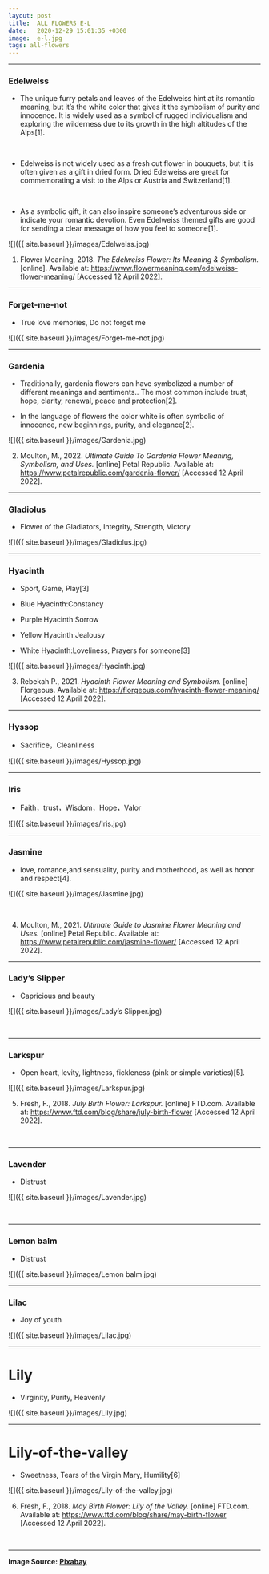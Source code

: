 ```yaml
---
layout: post
title:  ALL FLOWERS E-L
date:   2020-12-29 15:01:35 +0300
image:  e-l.jpg
tags: all-flowers
---
```

***

### Edelwelss

* The unique furry petals and leaves of the Edelweiss hint at its romantic meaning, but it’s the white color that gives it the symbolism of purity and innocence. It is widely used as a symbol of rugged individualism and exploring the wilderness due to its growth in the high altitudes of the Alps[1].
<br>

* Edelweiss is not widely used as a fresh cut flower in bouquets, but it is often given as a gift in dried form. Dried Edelweiss are great for commemorating a visit to the Alps or Austria and Switzerland[1]. 
<br>

* As a symbolic gift, it can also inspire someone’s adventurous side or indicate your romantic devotion. Even Edelweiss themed gifts are good for sending a clear message of how you feel to someone[1].

![]({{ site.baseurl }}/images/Edelwelss.jpg)
<br>

1. Flower Meaning, 2018. *The Edelweiss Flower: Its Meaning & Symbolism.* [online]. Available at: <https://www.flowermeaning.com/edelweiss-flower-meaning/> [Accessed 12 April 2022].

***

### Forget-me-not

* True love memories, Do not forget me	

![]({{ site.baseurl }}/images/Forget-me-not.jpg)
<br>

***

### Gardenia

* Traditionally, gardenia flowers can have symbolized a number of different meanings and sentiments.. The most common include trust, hope, clarity, renewal, peace and protection[2]. 

* In the language of flowers the color white is often symbolic of innocence, new beginnings, purity, and elegance[2].

![]({{ site.baseurl }}/images/Gardenia.jpg)
<br>

2. Moulton, M., 2022. *Ultimate Guide To Gardenia Flower Meaning, Symbolism, and Uses.* [online] Petal Republic. Available at: <https://www.petalrepublic.com/gardenia-flower/> [Accessed 12 April 2022].

***

### Gladiolus	

* Flower of the Gladiators, Integrity, Strength, Victory

![]({{ site.baseurl }}/images/Gladiolus.jpg)
<br>

***

### Hyacinth	

* Sport, Game, Play[3]

* Blue Hyacinth:Constancy

* Purple Hyacinth:Sorrow

* Yellow Hyacinth:Jealousy

* White Hyacinth:Loveliness, Prayers for someone[3]

![]({{ site.baseurl }}/images/Hyacinth.jpg)
<br>

3. Rebekah P., 2021. *Hyacinth Flower Meaning and Symbolism.* [online] Florgeous. Available at: <https://florgeous.com/hyacinth-flower-meaning/> [Accessed 12 April 2022].

***

### Hyssop

* Sacrifice，Cleanliness

![]({{ site.baseurl }}/images/Hyssop.jpg)
<br>

***

### Iris

* Faith，trust，Wisdom，Hope，Valor

![]({{ site.baseurl }}/images/Iris.jpg)
<br>

***

### Jasmine

* love, romance,and sensuality, purity and motherhood, as well as honor and respect[4].

![]({{ site.baseurl }}/images/Jasmine.jpg)

<br>

4. Moulton, M., 2021. *Ultimate Guide to Jasmine Flower Meaning and Uses.* [online] Petal Republic. Available at: <https://www.petalrepublic.com/jasmine-flower/> [Accessed 12 April 2022].

***

### Lady’s Slipper

* Capricious and beauty

![]({{ site.baseurl }}/images/Lady’s Slipper.jpg)

<br>

***

### Larkspur

* Open heart, levity, lightness, fickleness (pink or simple varieties)[5].

![]({{ site.baseurl }}/images/Larkspur.jpg)

5. Fresh, F., 2018. *July Birth Flower: Larkspur.* [online] FTD.com. Available at: <https://www.ftd.com/blog/share/july-birth-flower> [Accessed 12 April 2022].

<br>

***

### Lavender

* Distrust

![]({{ site.baseurl }}/images/Lavender.jpg)

<br>

***

### Lemon balm	

* Distrust 

![]({{ site.baseurl }}/images/Lemon balm.jpg)
<br>

***

### Lilac

* Joy of youth

![]({{ site.baseurl }}/images/Lilac.jpg)
<br>

***

# Lily 

* Virginity, Purity, Heavenly

![]({{ site.baseurl }}/images/Lily.jpg)
<br>

***

# Lily-of-the-valley

* Sweetness, Tears of the Virgin Mary, Humility[6]

![]({{ site.baseurl }}/images/Lily-of-the-valley.jpg)

6. Fresh, F., 2018. *May Birth Flower: Lily of the Valley.* [online] FTD.com. Available at: <https://www.ftd.com/blog/share/may-birth-flower> [Accessed 12 April 2022].
<br>

***



__Image Source:__ <a href="https://pixabay.com/">__Pixabay__</a>